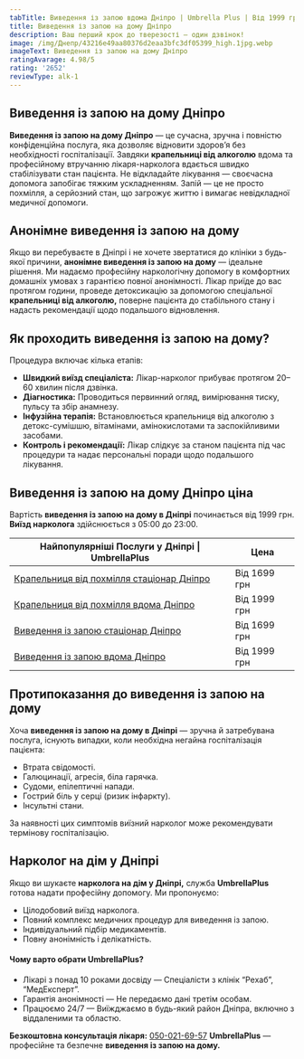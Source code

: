 ```yaml
---
tabTitle: Виведення із запою вдома Дніпро | Umbrella Plus | Від 1999 грн
title: Виведення із запою на дому Дніпро
description: Ваш перший крок до тверезості – один дзвінок!
image: /img/Днепр/43216e49aa80376d2eaa3bfc3df05399_high.1jpg.webp
imageText: Виведення із запою на дому Дніпро
ratingAvarage: 4.98/5
rating: '2652'
reviewType: alk-1
---
```


## Виведення із запою на дому Дніпро

**Виведення із запою на дому Дніпро** — це сучасна, зручна і повністю конфіденційна послуга, яка дозволяє відновити здоров’я без необхідності госпіталізації. Завдяки **крапельниці від алкоголю** вдома та професійному втручанню лікаря-нарколога вдається швидко стабілізувати стан пацієнта. Не відкладайте лікування — своєчасна допомога запобігає тяжким ускладненням. Запій — це не просто похмілля, а серйозний стан, що загрожує життю і вимагає невідкладної медичної допомоги.

## Анонімне виведення із запою на дому

Якщо ви перебуваєте в Дніпрі і не хочете звертатися до клініки з будь-якої причини, **анонімне виведення із запою на дому** — ідеальне рішення. Ми надаємо професійну наркологічну допомогу в комфортних домашніх умовах з гарантією повної анонімності. Лікар приїде до вас протягом години, проведе детоксикацію за допомогою спеціальної **крапельниці від алкоголю,** поверне пацієнта до стабільного стану і надасть рекомендації щодо подальшого відновлення.

## Як проходить виведення із запою на дому?

Процедура включає кілька етапів:

* **Швидкий виїзд спеціаліста:** Лікар-нарколог прибуває протягом 20–60 хвилин після дзвінка.
* **Діагностика:** Проводиться первинний огляд, вимірювання тиску, пульсу та збір анамнезу.
* **Інфузійна терапія:** Встановлюється крапельниця від алкоголю з детокс-сумішшю, вітамінами, амінокислотами та заспокійливими засобами.
* **Контроль і рекомендації:** Лікар слідкує за станом пацієнта під час процедури та надає персональні поради щодо подальшого лікування.

## Виведення із запою на дому Дніпро ціна

Вартість **виведення із запою на дому в Дніпрі** починається від 1999 грн. **Виїзд нарколога** здійснюється з 05:00 до 23:00.

| Найпопулярніші Послуги у Дніпрі \| UmbrellaPlus                              | Цена         |
| ---------------------------------------------------------------------------- | ------------ |
| [Крапельниця від похмілля стаціонар Дніпро](Kapelnica_ot_alkogola_dnepr)     | Від 1699 грн |
| [Крапельниця від похмілля вдома Дніпро](Kapelnica_ot_alkogola_na_domy_dnepr) | Від 1999 грн |
| [Виведення із запою стаціонар Дніпро](Vivod-iz-zapoia-dnepr-ua)              | Від 1699 грн |
| [Виведення із запою вдома Дніпро](Vivod-iz-zapoia-na-domy-dnepr-ua)          | Від 1999 грн |

## Протипоказання до виведення із запою на дому

Хоча **виведення із запою на дому в Дніпрі** — зручна й затребувана послуга, існують випадки, коли необхідна негайна госпіталізація пацієнта:

* Втрата свідомості.
* Галюцинації, агресія, біла гарячка.
* Судоми, епілептичні напади.
* Гострий біль у серці (ризик інфаркту).
* Інсультні стани.

За наявності цих симптомів виїзний нарколог може рекомендувати термінову госпіталізацію.

## Нарколог на дім у Дніпрі

Якщо ви шукаєте **нарколога на дім у Дніпрі,** служба **UmbrellaPlus** готова надати професійну допомогу. Ми пропонуємо:

* Цілодобовий виїзд нарколога.
* Повний комплекс медичних процедур для виведення із запою.
* Індивідуальний підбір медикаментів.
* Повну анонімність і делікатність.

#### Чому варто обрати UmbrellaPlus?

* Лікарі з понад 10 роками досвіду — Спеціалісти з клінік “Рехаб”, “МедЕксперт”.
* Гарантія анонімності — Не передаємо дані третім особам.
* Працюємо 24/7 — Виїжджаємо в будь-який район Дніпра, включно з віддаленими та областю.

**Безкоштовна консультація лікаря:** [050-021-69-57](tel:0500216957)
**UmbrellaPlus** — професійне та безпечне **виведення із запою на дому.**
